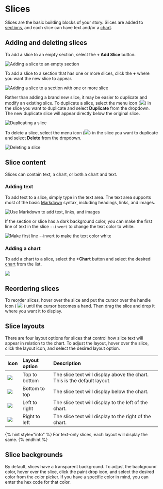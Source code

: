 # Slices

Slices are the basic building blocks of your story. Slices are added to [sections](../sections.md), and each slice can have text and/or a [chart](../charts/). 

## Adding and deleting slices

To add a slice to an empty section, select the **+ Add Slice** button. 

![Adding a slice to an empty section](../../../.gitbook/assets/image%20%2865%29.png)

To add a slice to a section that has one or more slices, click the **+** where you want the new slice to appear.

![Adding a slice to a section with one or more slice](../../../.gitbook/assets/image%20%2862%29.png)

Rather than adding a brand new slice, it may be easier to duplicate and modify an existing slice. To duplicate a slice, select the menu icon \(![](../../../.gitbook/assets/ellipsis-h-solid.svg)\) in the slice you want to duplicate and select **Duplicate** from the dropdown. The new duplicate slice will appear directly below the original slice. 

![Duplicating a slice](../../../.gitbook/assets/image%20%2864%29.png)

To delete a slice, select the menu icon \(![](../../../.gitbook/assets/ellipsis-h-solid.svg)\) in the slice you want to duplicate and select **Delete** from the dropdown. 

![Deleting a slice](../../../.gitbook/assets/image%20%2861%29.png)

## Slice content

Slices can contain text, a chart, or both a chart and text.

### Adding text

To add text to a slice, simply type in the text area. The text area supports most of the basic [Markdown](../../design-tips/useful-resources.md#markdown) syntax, including headings, links, and images. 

![Use Markdown to add text, links, and images](../../../.gitbook/assets/image%20%2859%29.png)

If the section or slice has a dark background color, you can make the first line of text in the slice  `--invert` to change the text color to white.

![Make first line --invert to make the text color white](../../../.gitbook/assets/image%20%2871%29.png)

### Adding a chart

To add a chart to a slice, select the **+Chart** button and select the desired [chart](../charts/) from the list. 

![](../../../.gitbook/assets/image%20%2863%29.png)

## Reordering slices

To reorder slices, hover over the slice and put the cursor over the handle icon \( ![](../../../.gitbook/assets/grip-vertical-solid.svg) \) until the cursor becomes a hand. Then drag the slice and drop it where you want it to display.

## Slice layouts

There are four layout options for slices that control how slice text will appear in relation to the chart. To adjust the layout, hover over the slice, click the layout icon, and select the desired layout option.

| Icon | Layout option | Description |
| :--- | :--- | :--- |
| ![](../../../.gitbook/assets/arrow-down-solid.svg)  | Top to bottom | The slice text will display above the chart. This is the default layout. |
| ![](../../../.gitbook/assets/arrow-up-solid.svg)  | Bottom to top | The slice text will display below the chart. |
| ![](../../../.gitbook/assets/arrow-right-solid%20%281%29.svg)  | Left to right | The slice text will display to the left of the chart. |
| ![](../../../.gitbook/assets/arrow-left-solid.svg)  | Right to left | The slice text will display to the right of the chart. |

{% hint style="info" %}
For text-only slices, each layout will display the same. 
{% endhint %}

## Slice backgrounds

By default, slices have a transparent background. To adjust the background color, hover over the slice, click the paint drop icon, and select the desired color from the color picker. If you have a specific color in mind, you can enter the hex code for that color. 

